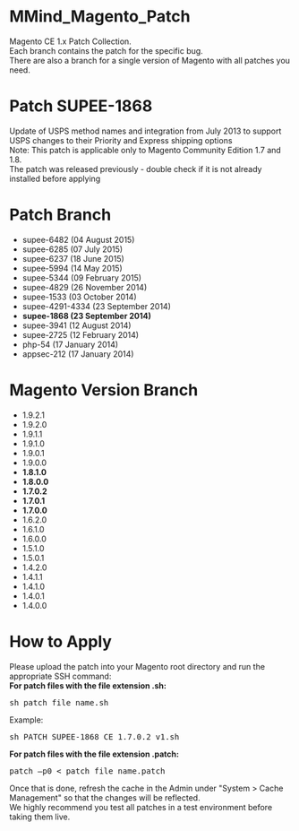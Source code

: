 MMind_Magento_Patch
==================

Magento CE 1.x Patch Collection.<br />
Each branch contains the patch for the specific bug.<br />
There are also a branch for a single version of Magento with all patches you need.

# Patch SUPEE-1868

Update of USPS method names and integration from July 2013 to support USPS changes to their Priority and Express shipping options<br />
Note: This patch is applicable only to Magento Community Edition 1.7 and 1.8.<br />
The patch was released previously - double check if it is not already installed before applying

# Patch Branch

- supee-6482 (04 August 2015)
- supee-6285 (07 July 2015)
- supee-6237 (18 June 2015)
- supee-5994 (14 May 2015)
- supee-5344 (09 February 2015)
- supee-4829 (26 November 2014)
- supee-1533 (03 October 2014)
- supee-4291-4334 (23 September 2014)
- **supee-1868 (23 September 2014)**
- supee-3941 (12 August 2014)
- supee-2725 (12 February 2014)
- php-54 (17 January 2014)
- appsec-212 (17 January 2014)

# Magento Version Branch

- 1.9.2.1
- 1.9.2.0
- 1.9.1.1
- 1.9.1.0
- 1.9.0.1
- 1.9.0.0
- **1.8.1.0**
- **1.8.0.0**
- **1.7.0.2**
- **1.7.0.1**
- **1.7.0.0**
- 1.6.2.0
- 1.6.1.0
- 1.6.0.0
- 1.5.1.0
- 1.5.0.1
- 1.4.2.0
- 1.4.1.1
- 1.4.1.0
- 1.4.0.1
- 1.4.0.0

# How to Apply

Please upload the patch into your Magento root directory and run the appropriate SSH command:<br />
**For patch files with the file extension .sh:** 

<pre>
sh patch_file_name.sh
</pre>

Example: 
<pre>
sh PATCH_SUPEE-1868_CE_1.7.0.2_v1.sh
</pre>

**For patch files with the file extension .patch:**

<pre>
patch –p0 < patch_file_name.patch
</pre>

Once that is done, refresh the cache in the Admin under "System > Cache Management" so that the changes will be reflected.<br />
We highly recommend you test all patches in a test environment before taking them live.